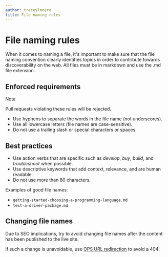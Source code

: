 ```yaml
---
author: traceylmnero
title: File naming rules
---
```

# File naming rules

When it comes to naming a file, it's important to make sure that the file naming convention clearly identifies topics in order to contribute towards discoverability on the web. All files must be in markdown and use the .md file extension.

## Enforced requirements

> [!Note]
> Pull requests violating these rules will be rejected.

- Use hyphens to separate the words in the file name (not underscores).
- Use all lowercase letters (file names are case-sensitive).
- Do not use a trailing slash or special characters or spaces.

## Best practices
- Use action verbs that are specific such as *develop*, *buy*, *build*, and *troubleshoot* when possible.
- Use descriptive keywords that add context, relevance, and are human readable.
- Do not use more than 80 characters.

Examples of good file names:

- ```getting-started-choosing-a-programming-language.md```
- ```test-a-driver-package.md```

## Changing file names
Due to SEO implications, try to avoid changing file names after the content has been published to the live site. 

If such a change is unavoidable, use [OPS URL redirection](https://opsdocs.azurewebsites.net/en-us/opsdocs/partnerdocs/opredirection?branch=master) to avoid a 404.
